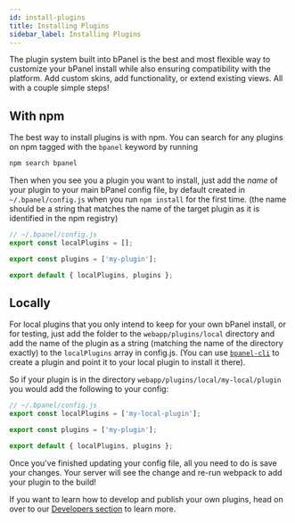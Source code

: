 ```yaml
---
id: install-plugins
title: Installing Plugins
sidebar_label: Installing Plugins
---
```


The plugin system built into bPanel is the best and most flexible way to customize your bPanel install while also ensuring compatibility with the platform. Add custom skins, add functionality, or extend existing views. All with a couple simple steps!

## With npm
The best way to install plugins is with npm. You can search for any plugins on npm tagged with the `bpanel` keyword by running

```bash
npm search bpanel
```

Then when you see you a plugin you want to install, just add the _name_ of your plugin to your main bPanel config file, by default created in `~/.bpanel/config.js` when you run `npm install` for the first time. (the name should be a string that matches the name of the target plugin as it is identified in the npm registry)

```javascript
// ~/.bpanel/config.js
export const localPlugins = [];

export const plugins = ['my-plugin'];

export default { localPlugins, plugins };
```


## Locally
For local plugins that you only intend to keep for your own bPanel install, or for testing, just add the folder to the `webapp/plugins/local` directory and add the name of the plugin as a string (matching the name of the directory exactly) to the `localPlugins` array in config.js. (You can use [`bpanel-cli`](/docs/plugin-started.html#bpanel-cli) to create a plugin and point it to your local plugin to install it there).

So if your plugin is in the directory `webapp/plugins/local/my-local/plugin` you would add the following to your config:

```javascript
// ~/.bpanel/config.js
export const localPlugins = ['my-local-plugin'];

export const plugins = ['my-plugin'];

export default { localPlugins, plugins };
```

Once you've finished updating your config file, all you need to do is save your changes. Your server will see the change and re-run webpack to add your plugin to the build!

If you want to learn how to develop and publish your own plugins, head on over to
our [Developers section](/docs/plugin-started) to learn more.